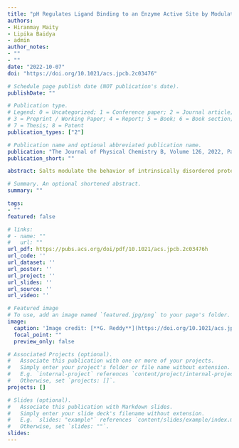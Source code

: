 ```yaml
---
title: "pH Regulates Ligand Binding to an Enzyme Active Site by Modulating Intermediate Populations"
authors:
- Hiranmay Maity
- Lipika Baidya
- admin
author_notes:
- ""
- ""
date: "2022-10-07"
doi: "https://doi.org/10.1021/acs.jpcb.2c03476"

# Schedule page publish date (NOT publication's date).
publishDate: ""

# Publication type.
# Legend: 0 = Uncategorized; 1 = Conference paper; 2 = Journal article;
# 3 = Preprint / Working Paper; 4 = Report; 5 = Book; 6 = Book section;
# 7 = Thesis; 8 = Patent
publication_types: ["2"]

# Publication name and optional abbreviated publication name.
publication: "The Journal of Physical Chemistry B, Volume 126, 2022, Pages 5959-5971"
publication_short: ""

abstract: Salts modulate the behavior of intrinsically disordered proteins (IDPs) and influence the formation of membraneless organelles through liquid–liquid phase separation (LLPS). In low ionic strength solutions, IDP conformations are perturbed by the screening of electrostatic interactions, independent of the salt identity. In this regime, insight into the IDP behavior can be obtained using the theory for salt-induced transitions in charged polymers. However, salt-specific interactions with the charged and uncharged residues, known as the Hofmeister effect, influence IDP behavior in high ionic strength solutions. There is a lack of reliable theoretical models in high salt concentration regimes to predict the salt effect on IDPs. We propose a simulation methodology using a coarse-grained IDP model and experimentally measured water to salt solution transfer free energies of various chemical groups that allowed us to study the salt-specific transitions induced in the IDPs conformational ensemble. We probed the effect of three different monovalent salts on five IDPs belonging to various polymer classes based on charged residue content. We demonstrate that all of the IDPs of different polymer classes behave as self-avoiding walks (SAWs) at physiological salt concentration. In high salt concentrations, the transitions observed in the IDP conformational ensembles are dependent on the salt used and the IDP sequence and composition. Changing the anion with the cation fixed can result in the IDP transition from a SAW-like behavior to a collapsed globule. An important implication of these results is that a suitable salt can be identified to induce condensation of an IDP through LLPS.

# Summary. An optional shortened abstract.
summary: ""

tags:
- ""
featured: false

# links:
# - name: ""
#   url: ""
url_pdf: https://pubs.acs.org/doi/pdf/10.1021/acs.jpcb.2c03476h
url_code: ''
url_dataset: ''
url_poster: ''
url_project: ''
url_slides: ''
url_source: ''
url_video: ''

# Featured image
# To use, add an image named `featured.jpg/png` to your page's folder. 
image:
  caption: 'Image credit: [**G. Reddy**](https://doi.org/10.1021/acs.jpcb.2c03476)'
  focal_point: ""
  preview_only: false

# Associated Projects (optional).
#   Associate this publication with one or more of your projects.
#   Simply enter your project's folder or file name without extension.
#   E.g. `internal-project` references `content/project/internal-project/index.md`.
#   Otherwise, set `projects: []`.
projects: []

# Slides (optional).
#   Associate this publication with Markdown slides.
#   Simply enter your slide deck's filename without extension.
#   E.g. `slides: "example"` references `content/slides/example/index.md`.
#   Otherwise, set `slides: ""`.
slides:
---
```

